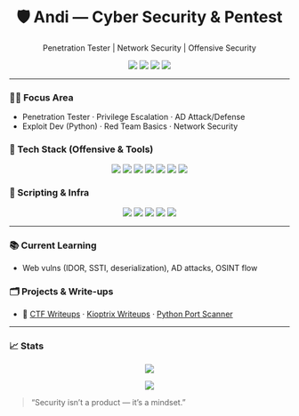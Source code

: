 <!-- Header -->
<h1 align="center">🛡️ Andi — Cyber Security & Pentest</h1>
<p align="center">Penetration Tester | Network Security | Offensive Security</p>

<!-- Quick Links / Social -->
<p align="center">
  <a href="https://tryhackme.com/p/USERNAME"><img src="https://img.shields.io/badge/TryHackMe-212121?style=for-the-badge&logo=tryhackme&logoColor=white" /></a>
  <a href="https://app.hackthebox.com/profile/USERNAME"><img src="https://img.shields.io/badge/Hack%20The%20Box-9FEF00?style=for-the-badge&logo=hackthebox&logoColor=111" /></a>
  <a href="https://www.linkedin.com/in/USERNAME"><img src="https://img.shields.io/badge/LinkedIn-0A66C2?style=for-the-badge&logo=linkedin&logoColor=white" /></a>
  <a href="mailto:andi.cyber@example.com"><img src="https://img.shields.io/badge/Email-333?style=for-the-badge&logo=gmail&logoColor=white" /></a>
</p>

---

### 👨‍💻 Focus Area
- Penetration Tester · Privilege Escalation · AD Attack/Defense  
- Exploit Dev (Python) · Red Team Basics · Network Security

### 🧰 Tech Stack (Offensive & Tools)
<p align="center">
  <img src="https://img.shields.io/badge/Kali%20Linux-268BEE?style=for-the-badge&logo=kalilinux&logoColor=white" />
  <img src="https://img.shields.io/badge/Burp%20Suite-FF6633?style=for-the-badge&logo=burpsuite&logoColor=white" />
  <img src="https://img.shields.io/badge/Wireshark-1679A7?style=for-the-badge&logo=wireshark&logoColor=white" />
  <img src="https://img.shields.io/badge/Metasploit-2A8ECA?style=for-the-badge&logo=metasploit&logoColor=white" />
  <img src="https://img.shields.io/badge/OWASP-000000?style=for-the-badge&logo=owasp&logoColor=white" />
  <img src="https://img.shields.io/badge/SQLMap-111111?style=for-the-badge&logo=databricks&logoColor=white" />
  <img src="https://img.shields.io/badge/John%20the%20Ripper-7755AA?style=for-the-badge&logo=key&logoColor=white" />
</p>

### 🧪 Scripting & Infra
<p align="center">
  <img src="https://img.shields.io/badge/Python-3776AB?style=for-the-badge&logo=python&logoColor=white" />
  <img src="https://img.shields.io/badge/Bash-121011?style=for-the-badge&logo=gnubash&logoColor=white" />
  <img src="https://img.shields.io/badge/PowerShell-2CA5E0?style=for-the-badge&logo=powershell&logoColor=white" />
  <img src="https://img.shields.io/badge/Docker-2496ED?style=for-the-badge&logo=docker&logoColor=white" />
  <img src="https://img.shields.io/badge/Git-F05032?style=for-the-badge&logo=git&logoColor=white" />
</p>

---

### 📚 Current Learning
- Web vulns (IDOR, SSTI, deserialization), AD attacks, OSINT flow

### 🗂️ Projects & Write-ups
- 🔗 <a href="https://github.com/USERNAME/CTF-Writeups">CTF Writeups</a> ·
  <a href="https://github.com/USERNAME/Kioptrix-Writeup">Kioptrix Writeups</a> ·
  <a href="https://github.com/USERNAME/PortScanner">Python Port Scanner</a>

---

### 📈 Stats
<p align="center">
  <img src="https://github-readme-stats.vercel.app/api?username=USERNAME&show_icons=true&theme=tokyonight" />
</p>
<p align="center">
  <img src="https://github-readme-stats.vercel.app/api/top-langs/?username=USERNAME&layout=compact&theme=tokyonight" />
</p>

> “Security isn’t a product — it’s a mindset.”
